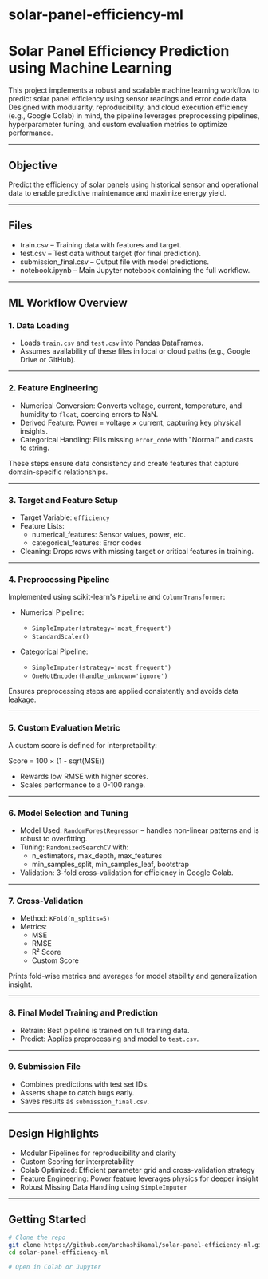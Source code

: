 # solar-panel-efficiency-ml
# Solar Panel Efficiency Prediction using Machine Learning

This project implements a robust and scalable machine learning workflow to predict solar panel efficiency using sensor readings and error code data. Designed with modularity, reproducibility, and cloud execution efficiency (e.g., Google Colab) in mind, the pipeline leverages preprocessing pipelines, hyperparameter tuning, and custom evaluation metrics to optimize performance.

---

## Objective

Predict the efficiency of solar panels using historical sensor and operational data to enable predictive maintenance and maximize energy yield.

---

## Files

- train.csv – Training data with features and target.
- test.csv – Test data without target (for final prediction).
- submission_final.csv – Output file with model predictions.
- notebook.ipynb – Main Jupyter notebook containing the full workflow.

---

## ML Workflow Overview

### 1. Data Loading

- Loads `train.csv` and `test.csv` into Pandas DataFrames.
- Assumes availability of these files in local or cloud paths (e.g., Google Drive or GitHub).

---

### 2. Feature Engineering

- Numerical Conversion: Converts voltage, current, temperature, and humidity to `float`, coercing errors to NaN.
- Derived Feature: Power = voltage × current, capturing key physical insights.
- Categorical Handling: Fills missing `error_code` with "Normal" and casts to string.

These steps ensure data consistency and create features that capture domain-specific relationships.

---

### 3. Target and Feature Setup

- Target Variable: `efficiency`
- Feature Lists:
  - numerical_features: Sensor values, power, etc.
  - categorical_features: Error codes
- Cleaning: Drops rows with missing target or critical features in training.

---

### 4. Preprocessing Pipeline

Implemented using scikit-learn's `Pipeline` and `ColumnTransformer`:

- Numerical Pipeline:
  - `SimpleImputer(strategy='most_frequent')`
  - `StandardScaler()`

- Categorical Pipeline:
  - `SimpleImputer(strategy='most_frequent')`
  - `OneHotEncoder(handle_unknown='ignore')`

Ensures preprocessing steps are applied consistently and avoids data leakage.

---

### 5. Custom Evaluation Metric

A custom score is defined for interpretability:

Score = 100 × (1 - sqrt(MSE))

- Rewards low RMSE with higher scores.
- Scales performance to a 0-100 range.

---

### 6. Model Selection and Tuning

- Model Used: `RandomForestRegressor` – handles non-linear patterns and is robust to overfitting.
- Tuning: `RandomizedSearchCV` with:
  - n_estimators, max_depth, max_features
  - min_samples_split, min_samples_leaf, bootstrap
- Validation: 3-fold cross-validation for efficiency in Google Colab.

---

### 7. Cross-Validation

- Method: `KFold(n_splits=5)`
- Metrics:
  - MSE
  - RMSE
  - R² Score
  - Custom Score

Prints fold-wise metrics and averages for model stability and generalization insight.

---

### 8. Final Model Training and Prediction

- Retrain: Best pipeline is trained on full training data.
- Predict: Applies preprocessing and model to `test.csv`.

---

### 9. Submission File

- Combines predictions with test set IDs.
- Asserts shape to catch bugs early.
- Saves results as `submission_final.csv`.

---

## Design Highlights

- Modular Pipelines for reproducibility and clarity
- Custom Scoring for interpretability
- Colab Optimized: Efficient parameter grid and cross-validation strategy
- Feature Engineering: Power feature leverages physics for deeper insight
- Robust Missing Data Handling using `SimpleImputer`

---

## Getting Started

```bash
# Clone the repo
git clone https://github.com/archashikamal/solar-panel-efficiency-ml.git
cd solar-panel-efficiency-ml

# Open in Colab or Jupyter



